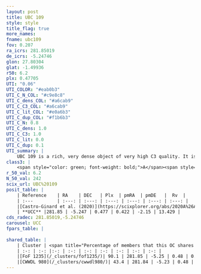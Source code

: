 ```yaml
---
layout: post
title: UBC 109
style: style
title_flag: true
more_names: 
fname: ubc109
fov: 0.207
ra_icrs: 281.85019
de_icrs: -5.24746
glon: 27.80304
glat: -1.49936
r50: 6.2
plx: 0.47705
UTI: "0.06"
UTI_COLOR: "#eab0b3"
UTI_C_N_COL: "#c9e8c8"
UTI_C_dens_COL: "#a6cab9"
UTI_C_C3_COL: "#a6cab9"
UTI_C_lit_COL: "#e0a6b3"
UTI_C_dup_COL: "#f1b6b3"
UTI_C_N: 0.8
UTI_C_dens: 1.0
UTI_C_C3: 1.0
UTI_C_lit: 0.0
UTI_C_dup: 0.1
UTI_summary: |
    UBC 109 is a rich, very dense object of very high C3 quality. It is rarely studied in the literature.<br><br><span style="color: #99180f; font-weight: bold;">Warning: </span>This is likely a duplicate object, which shares a large percentage of members with at least one previously reported entry.
class3: |
    <span style="color: green; font-weight: bold;">A</span><span style="color: green; font-weight: bold;">A</span>
r_50_val: 6.2
N_50_val: 242
scix_url: UBC%20109
posit_table: |
    | Reference    | RA    | DEC   | Plx  | pmRA  | pmDE   |  Rv  |
    | :---         | :---: | :---: | :---: | :---: | :---: | :---: |
    |[Castro-Ginard et al. (2020)](https://scixplorer.org/abs/2020A%26A...635A..45C) | 281.852 | -5.255 | 0.471 | 0.407 | -2.119 | -- |
    | **UCC** |281.85 | -5.247 | 0.477 | 0.422 | -2.15 | 13.429 | 
cds_radec: 281.85019,-5.24746
carousel: UCC
fpars_table: |
    
shared_table: |
    | Cluster | <span title="Percentage of members that this OC shares with the ones listed">%</span>   | RA   | DEC   | Plx   | pmRA  | pmDE  | Rv | UTI |
    | :-: | :-: |:-: | :-: | :-: | :-: | :-: | :-: | :-: |
    |[FoF 1235](/_clusters/fof1235/)| 90.1 | 281.85 | -5.25 | 0.48 | 0.42 | -2.15 | 13.43 |0.81 |
    |[CWWDL 980](/_clusters/cwwdl980/)| 43.4 | 281.84 | -5.23 | 0.48 | 0.39 | -2.17 | 13.0 |0.03 |
---
```

